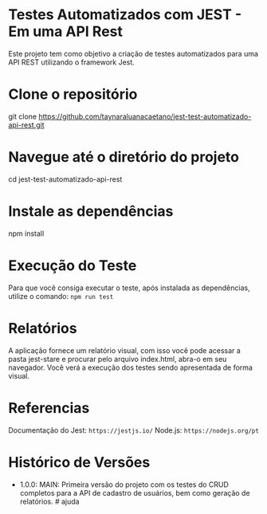 # Testes Automatizados com JEST - Em uma API Rest
Este projeto tem como objetivo a criação de testes automatizados para uma API REST utilizando o framework Jest.

# Clone o repositório
git clone https://github.com/taynaraluanacaetano/jest-test-automatizado-api-rest.git

# Navegue até o diretório do projeto
cd jest-test-automatizado-api-rest

# Instale as dependências
npm install

# Execução do Teste
Para que você consiga executar o teste, após instalada as dependências, utilize o comando:
`npm run test`

# Relatórios
A aplicação fornece um relatório visual, com isso você pode acessar a pasta jest-stare e procurar pelo arquivo index.html, abra-o em seu navegador.
Você verá a execução dos testes sendo apresentada de forma visual.

# Referencias
Documentação do Jest: `https://jestjs.io/` 
Node.js: `https://nodejs.org/pt`

# Histórico de Versões
  - 1.0.0: MAIN: Primeira versão do projeto com os testes do CRUD completos para a API de cadastro de usuários, bem como geração de relatórios.
#   a j u d a  
 